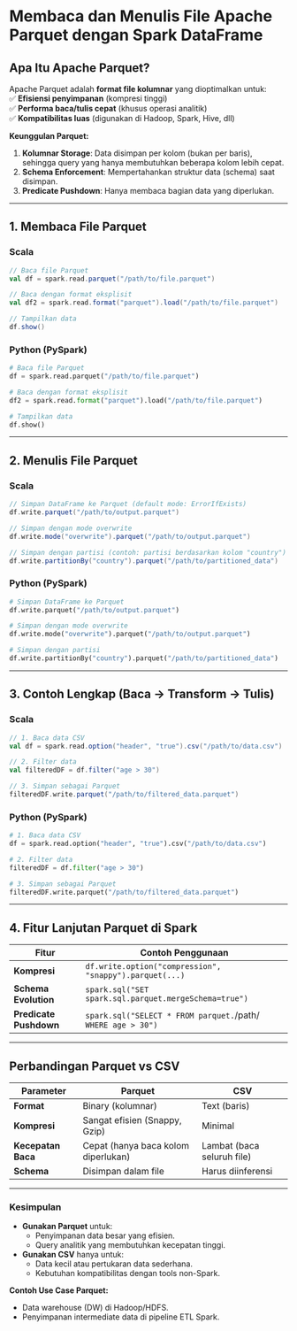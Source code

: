 # **Membaca dan Menulis File Apache Parquet dengan Spark DataFrame**

## **Apa Itu Apache Parquet?**  
Apache Parquet adalah **format file kolumnar** yang dioptimalkan untuk:  
✅ **Efisiensi penyimpanan** (kompresi tinggi)  
✅ **Performa baca/tulis cepat** (khusus operasi analitik)  
✅ **Kompatibilitas luas** (digunakan di Hadoop, Spark, Hive, dll)  

**Keunggulan Parquet:**  
1. **Kolumnar Storage**: Data disimpan per kolom (bukan per baris), sehingga query yang hanya membutuhkan beberapa kolom lebih cepat.  
2. **Schema Enforcement**: Mempertahankan struktur data (schema) saat disimpan.  
3. **Predicate Pushdown**: Hanya membaca bagian data yang diperlukan.  

---

## **1. Membaca File Parquet**  
### **Scala**  
```scala
// Baca file Parquet  
val df = spark.read.parquet("/path/to/file.parquet")  

// Baca dengan format eksplisit  
val df2 = spark.read.format("parquet").load("/path/to/file.parquet")  

// Tampilkan data  
df.show()  
```  

### **Python (PySpark)**  
```python
# Baca file Parquet  
df = spark.read.parquet("/path/to/file.parquet")  

# Baca dengan format eksplisit  
df2 = spark.read.format("parquet").load("/path/to/file.parquet")  

# Tampilkan data  
df.show()  
```  

---

## **2. Menulis File Parquet**  
### **Scala**  
```scala
// Simpan DataFrame ke Parquet (default mode: ErrorIfExists)  
df.write.parquet("/path/to/output.parquet")  

// Simpan dengan mode overwrite  
df.write.mode("overwrite").parquet("/path/to/output.parquet")  

// Simpan dengan partisi (contoh: partisi berdasarkan kolom "country")  
df.write.partitionBy("country").parquet("/path/to/partitioned_data")  
```  

### **Python (PySpark)**  
```python
# Simpan DataFrame ke Parquet  
df.write.parquet("/path/to/output.parquet")  

# Simpan dengan mode overwrite  
df.write.mode("overwrite").parquet("/path/to/output.parquet")  

# Simpan dengan partisi  
df.write.partitionBy("country").parquet("/path/to/partitioned_data")  
```  

---

## **3. Contoh Lengkap (Baca → Transform → Tulis)**  
### **Scala**  
```scala
// 1. Baca data CSV  
val df = spark.read.option("header", "true").csv("/path/to/data.csv")  

// 2. Filter data  
val filteredDF = df.filter("age > 30")  

// 3. Simpan sebagai Parquet  
filteredDF.write.parquet("/path/to/filtered_data.parquet")  
```  

### **Python (PySpark)**  
```python
# 1. Baca data CSV  
df = spark.read.option("header", "true").csv("/path/to/data.csv")  

# 2. Filter data  
filteredDF = df.filter("age > 30")  

# 3. Simpan sebagai Parquet  
filteredDF.write.parquet("/path/to/filtered_data.parquet")  
```  

---

## **4. Fitur Lanjutan Parquet di Spark**  
| **Fitur**                  | **Contoh Penggunaan**                                   |
|----------------------------|-------------------------------------------------------|
| **Kompresi**               | `df.write.option("compression", "snappy").parquet(...)` |
| **Schema Evolution**       | `spark.sql("SET spark.sql.parquet.mergeSchema=true")`  |
| **Predicate Pushdown**     | `spark.sql("SELECT * FROM parquet.`/path/` WHERE age > 30")` |

---

## **Perbandingan Parquet vs CSV**  
| **Parameter**      | **Parquet**                          | **CSV**                     |
|--------------------|--------------------------------------|-----------------------------|
| **Format**         | Binary (kolumnar)                   | Text (baris)                |
| **Kompresi**       | Sangat efisien (Snappy, Gzip)       | Minimal                     |
| **Kecepatan Baca** | Cepat (hanya baca kolom diperlukan) | Lambat (baca seluruh file)  |
| **Schema**         | Disimpan dalam file                 | Harus diinferensi           |

---

### **Kesimpulan**  
- **Gunakan Parquet** untuk:  
  - Penyimpanan data besar yang efisien.  
  - Query analitik yang membutuhkan kecepatan tinggi.  
- **Gunakan CSV** hanya untuk:  
  - Data kecil atau pertukaran data sederhana.  
  - Kebutuhan kompatibilitas dengan tools non-Spark.  

**Contoh Use Case Parquet:**  
- Data warehouse (DW) di Hadoop/HDFS.  
- Penyimpanan intermediate data di pipeline ETL Spark.
